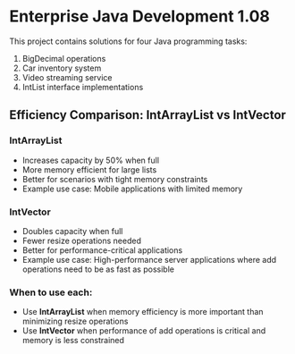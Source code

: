 # Enterprise Java Development 1.08

This project contains solutions for four Java programming tasks:

1. BigDecimal operations
2. Car inventory system
3. Video streaming service
4. IntList interface implementations

## Efficiency Comparison: IntArrayList vs IntVector

### IntArrayList
- Increases capacity by 50% when full
- More memory efficient for large lists
- Better for scenarios with tight memory constraints
- Example use case: Mobile applications with limited memory

### IntVector
- Doubles capacity when full
- Fewer resize operations needed
- Better for performance-critical applications
- Example use case: High-performance server applications where add operations need to be as fast as possible

### When to use each:
- Use **IntArrayList** when memory efficiency is more important than minimizing resize operations
- Use **IntVector** when performance of add operations is critical and memory is less constrained
